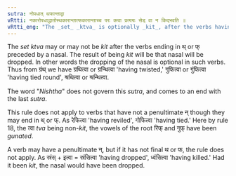 ```yaml
---
sutra: नोपधात् थफान्ताद्वा
vRtti: नकारोपधाद्धातोस्थकारान्तात्फकारान्ताच्च परः क्त्वा प्रत्ययः सेड् वा न किद्भवति ॥
vRtti_eng: "The _set_ _ktva_ is optionally _kit_, after the verbs having a penultimate न् and ending in थ् and फ्."
---
```

The _set_ _ktva_ may or may not be _kit_ after the verbs ending in थ् or फ् preceded by a nasal. The result of being _kit_ will be that nasal will be dropped. In other words the dropping of the nasal is optional in such verbs. Thus from ग्रंथ् we have ग्रथित्वा or ग्रन्थित्वा 'having twisted,' गुफित्वा or गुंफित्वा 'having tied round', श्रथित्वा or श्रन्थित्वा.

The word "_Nishtha_" does not govern this _sutra_, and comes to an end with the last _sutra_.

This rule does not apply to verbs that have not a penultimate न् though they may end in थ् or फ्. As रेफित्वा 'having reviled', गोफित्वा 'having tied.' Here by rule 18, the त्वा _tva_ being non-_kit_, the vowels of the root रिफ् and गुफ् have been _gunated_.

A verb may have a penultimate न्, but if it has not final थ or फ, the rule does not apply. As स्रंस् + इत्वा = स्रंसित्वा 'having dropped', ध्वंसित्वा 'having killed.' Had it been _kit_, the nasal would have been dropped.
